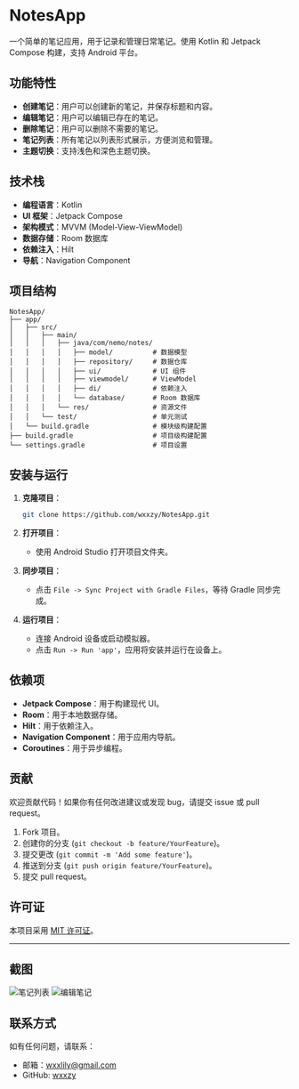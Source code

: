 # NotesApp

一个简单的笔记应用，用于记录和管理日常笔记。使用 Kotlin 和 Jetpack Compose 构建，支持 Android 平台。

## 功能特性

- **创建笔记**：用户可以创建新的笔记，并保存标题和内容。
- **编辑笔记**：用户可以编辑已存在的笔记。
- **删除笔记**：用户可以删除不需要的笔记。
- **笔记列表**：所有笔记以列表形式展示，方便浏览和管理。
- **主题切换**：支持浅色和深色主题切换。

## 技术栈

- **编程语言**：Kotlin
- **UI 框架**：Jetpack Compose
- **架构模式**：MVVM (Model-View-ViewModel)
- **数据存储**：Room 数据库
- **依赖注入**：Hilt
- **导航**：Navigation Component

## 项目结构

```
NotesApp/
├── app/
│   ├── src/
│   │   ├── main/
│   │   │   ├── java/com/nemo/notes/
│   │   │   │   ├── model/          # 数据模型
│   │   │   │   ├── repository/     # 数据仓库
│   │   │   │   ├── ui/             # UI 组件
│   │   │   │   ├── viewmodel/      # ViewModel
│   │   │   │   ├── di/             # 依赖注入
│   │   │   │   └── database/       # Room 数据库
│   │   │   └── res/                # 资源文件
│   │   └── test/                   # 单元测试
│   └── build.gradle                # 模块级构建配置
├── build.gradle                    # 项目级构建配置
└── settings.gradle                 # 项目设置
```

## 安装与运行

1. **克隆项目**：
   ```bash
   git clone https://github.com/wxxzy/NotesApp.git
   ```

2. **打开项目**：
   - 使用 Android Studio 打开项目文件夹。

3. **同步项目**：
   - 点击 `File -> Sync Project with Gradle Files`，等待 Gradle 同步完成。

4. **运行项目**：
   - 连接 Android 设备或启动模拟器。
   - 点击 `Run -> Run 'app'`，应用将安装并运行在设备上。

## 依赖项

- **Jetpack Compose**：用于构建现代 UI。
- **Room**：用于本地数据存储。
- **Hilt**：用于依赖注入。
- **Navigation Component**：用于应用内导航。
- **Coroutines**：用于异步编程。

## 贡献

欢迎贡献代码！如果你有任何改进建议或发现 bug，请提交 issue 或 pull request。

1. Fork 项目。
2. 创建你的分支 (`git checkout -b feature/YourFeature`)。
3. 提交更改 (`git commit -m 'Add some feature'`)。
4. 推送到分支 (`git push origin feature/YourFeature`)。
5. 提交 pull request。

## 许可证

本项目采用 [MIT 许可证](LICENSE)。

---

## 截图

![笔记列表](screenshots/note_list.png)
![编辑笔记](screenshots/note_edit.png)

## 联系方式

如有任何问题，请联系：  
- 邮箱：wxxlily@gmail.com  
- GitHub: [wxxzy](https://github.com/wxxzy)
```

